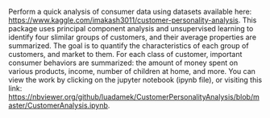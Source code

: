 Perform a quick analysis of consumer data using datasets available here: https://www.kaggle.com/imakash3011/customer-personality-analysis. This package uses principal component analysis and unsupervised learning to identify four slimilar groups of customers, and their average properties are summarized. The goal is to quantify the characteristics of each group of customers, and market to them. For each class of customer, important consumer behaviors are summarized: the amount of money spent on various products, income, number of children at home, and more. You can view the work by clicking on the jupyter notebook (ipynb file), or visiting this link: https://nbviewer.org/github/luadamek/CustomerPersonalityAnalysis/blob/master/CustomerAnalysis.ipynb.

